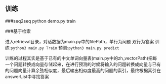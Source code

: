 ## 训练

###seq2seq
python demo.py train

###基于检索


进入retrieval目录，对话数据为main.py中的filePath，单行为问题 双行为答案
训练:`python3 main.py Train`
预测:`python3 main.py predict`

训练的过程其实是基于已有的中文单词向量表(main.py中的zh_vectorPath)把每一个问题转换成向量存储起来，在进行预测的时候将输入的问题转换成向量与已有的问题向量计算余弦相似度，最后输出相似度最高的问题的索引，最终根据索引在answerList中寻找答案


